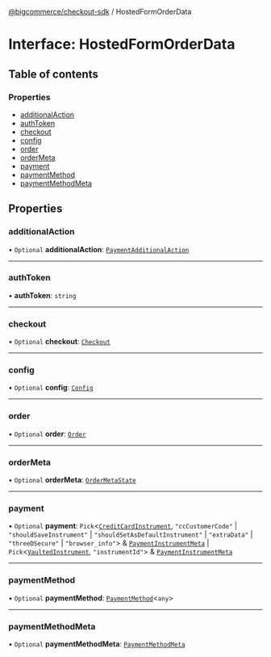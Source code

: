 [@bigcommerce/checkout-sdk](../README.md) / HostedFormOrderData

# Interface: HostedFormOrderData

## Table of contents

### Properties

- [additionalAction](HostedFormOrderData.md#additionalaction)
- [authToken](HostedFormOrderData.md#authtoken)
- [checkout](HostedFormOrderData.md#checkout)
- [config](HostedFormOrderData.md#config)
- [order](HostedFormOrderData.md#order)
- [orderMeta](HostedFormOrderData.md#ordermeta)
- [payment](HostedFormOrderData.md#payment)
- [paymentMethod](HostedFormOrderData.md#paymentmethod)
- [paymentMethodMeta](HostedFormOrderData.md#paymentmethodmeta)

## Properties

### additionalAction

• `Optional` **additionalAction**: [`PaymentAdditionalAction`](PaymentAdditionalAction.md)

___

### authToken

• **authToken**: `string`

___

### checkout

• `Optional` **checkout**: [`Checkout`](Checkout.md)

___

### config

• `Optional` **config**: [`Config`](Config.md)

___

### order

• `Optional` **order**: [`Order`](Order.md)

___

### orderMeta

• `Optional` **orderMeta**: [`OrderMetaState`](OrderMetaState.md)

___

### payment

• `Optional` **payment**: `Pick`<[`CreditCardInstrument`](CreditCardInstrument.md), ``"ccCustomerCode"`` \| ``"shouldSaveInstrument"`` \| ``"shouldSetAsDefaultInstrument"`` \| ``"extraData"`` \| ``"threeDSecure"`` \| ``"browser_info"``\> & [`PaymentInstrumentMeta`](PaymentInstrumentMeta.md) \| `Pick`<[`VaultedInstrument`](VaultedInstrument.md), ``"instrumentId"``\> & [`PaymentInstrumentMeta`](PaymentInstrumentMeta.md)

___

### paymentMethod

• `Optional` **paymentMethod**: [`PaymentMethod`](PaymentMethod.md)<`any`\>

___

### paymentMethodMeta

• `Optional` **paymentMethodMeta**: [`PaymentMethodMeta`](PaymentMethodMeta.md)
